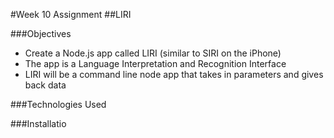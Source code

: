 #Week 10 Assignment
##LIRI

###Objectives
* Create a Node.js app called LIRI (similar to SIRI on the iPhone)
* The app is a Language Interpretation and Recognition Interface
* LIRI will be a command line node app that takes in parameters and gives back data

###Technologies Used

###Installatio
